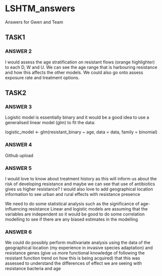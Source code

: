 # LSHTM_answers
Answers for Gwen and Team

## TASK1

### ANSWER 2

I would assess the age stratification on resistant flows (orange highlighter) to each D, W and U. We can see the age range that is harbouring resistance and how this affects the other models. We could also go onto assess exposure rate and treatment options.

## TASK2

### ANSWER 3

Logistic model is essentially binary and it would be a good idea to use a generalised linear model (glm) to fit the data:

logistic_model <- glm(resistant_binary ~ age, data = data, family = binomial)

### ANSWER 4

Github upload

### ANSWER 5
I would love to know about treatment history as this will inform us about the risk of developing resistance and maybe we can see that use of antibiotics gives us higher resistance?
I would also love to add geographical location information to see urban and rural effects with resistance presence

We need to do some statistical analysis such as the significance of age-influencing resistance
Linear and logistic models are assuming that the variables are independent so it would be good to do some correlation modelling to see if there are any biased estimates in the modelling

### ANSWER 6

We could do possibly perform multivariate analysis using the data of the geographical location (my experience in invasive species adaptation) and resistance genes (give us more functional knowledge of following the resistant function trend on how this is being acquired) that this was assessed to understand the differences of effect we are seeing with resistance bacteria and age
